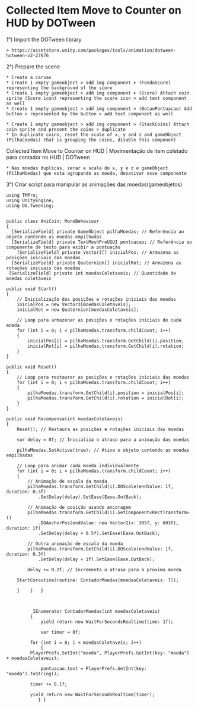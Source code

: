 # Collected Item Move to Counter on HUD by DOTween 
 

1°) Import the DOTween library

 	> https://assetstore.unity.com/packages/tools/animation/dotween-hotween-v2-27676

2°) Prepare the scene

	* Create a carvas
	* Create 1 empty gameobject > add img component > (FondoScore) representing the background of the score
	* Create 1 empty gameobject > add img component > (Score) Attach coin sprite (Score icon) representing the score icon > add text component as well
	* Create 1 empty gameobject > add img component > (BotaoPontuacao) Add button > represented by the button > add text component as well

	* Create 1 empty gameobject > add img component > (StackCoins) Attach coin sprite and present the coins > duplicate 
	* In duplicate coins, reset the scale of x, y and z and gameObject (PilhaCoedas) that is grouping the coins, disable this component 

 Collected Item Move to Counter on HUD | Movimentação de item coletado para contador no HUD | DOTween

	* Nas moedas duplicas, zerar a scala do x, y e z e gameObject (PilhaMoedas) que esta agrupando as moeda, desativar esse componente 


3°) Criar script para manipular as animações das moedas(gameobjetos)
	
	using TMPro;
	using UnityEngine;
	using DG.Tweening;


	public class AniCoin: MonoBehaviour
	{
  	  [SerializeField] private GameObject pilhaMoedas; // Referência ao objeto contendo as moedas empilhadas
  	  [SerializeField] private TextMeshProUGUI pontuacao; // Referência ao componente de texto para exibir a pontuação
	    [SerializeField] private Vector3[] inicialPos; // Armazena as posições iniciais das moedas
  	  [SerializeField] private Quaternion[] inicialRot; // Armazena as rotações iniciais das moedas
   	 [SerializeField] private int moedasColetaveis; // Quantidade de moedas coletáveis

    public void Start()
    {
        // Inicialização das posições e rotações iniciais das moedas
        inicialPos = new Vector3[moedasColetaveis];
        inicialRot = new Quaternion[moedasColetaveis];

        // Loop para armazenar as posições e rotações iniciais de cada moeda
        for (int i = 0; i < pilhaMoedas.transform.childCount; i++)
        {
            inicialPos[i] = pilhaMoedas.transform.GetChild(i).position;
            inicialRot[i] = pilhaMoedas.transform.GetChild(i).rotation;
        }
    }

    public void Reset()
    {
        // Loop para restaurar as posições e rotações iniciais das moedas
        for (int i = 0; i < pilhaMoedas.transform.childCount; i++)
        {
            pilhaMoedas.transform.GetChild(i).position = inicialPos[i];
            pilhaMoedas.transform.GetChild(i).rotation = inicialRot[i];
        }
    }

    public void Recompensa(int moedasColetaveis)
    {
        Reset(); // Restaura as posições e rotações iniciais das moedas

        var delay = 0f; // Inicializa o atraso para a animação das moedas

        pilhaMoedas.SetActive(true); // Ativa o objeto contendo as moedas empilhadas

        // Loop para animar cada moeda individualmente
        for (int i = 0; i < pilhaMoedas.transform.childCount; i++)
        {
            // Animação de escala da moeda
            pilhaMoedas.transform.GetChild(i).DOScale(endValue: 1f, duration: 0.3f)
                .SetDelay(delay).SetEase(Ease.OutBack);

            // Animação de posição usando ancoragem
            pilhaMoedas.transform.GetChild(i).GetComponent<RectTransform>()
                .DOAnchorPos(endValue: new Vector2(x: 305f, y: 603f), duration: 1f)
                .SetDelay(delay + 0.5f).SetEase(Ease.OutBack);

            // Outra animação de escala da moeda
            pilhaMoedas.transform.GetChild(i).DOScale(endValue: 1f, duration: 0.3f)
                .SetDelay(delay + 1f).SetEase(Ease.OutBack);

            delay += 0.2f; // Incrementa o atraso para a próxima moeda
	
	    StartCoroutine(routine: ContadorMoedas(moedasColetaveis: 7));
		
        }    }   }



	          IEnumerator ContadorMoedas(int moedasColetaveis)
   	         {
       	         yield return new WaitForSecondsRealtime(time: 1f);

       	         var timer = 0f;

        	 for (int i = 0; i < moedasColetaveis; i++)
      	         {
          	 PlayerPrefs.SetInt("moeda", PlayerPrefs.GetInt(key: "moeda") + moedasColetaveis);

       	         pontuacao.text = PlayerPrefs.GetInt(key: "moeda").ToString();

          	 timer += 0.1f;

         	 yield return new WaitForSecondsRealtime(timer);
                } }
 
 
 
 
  
